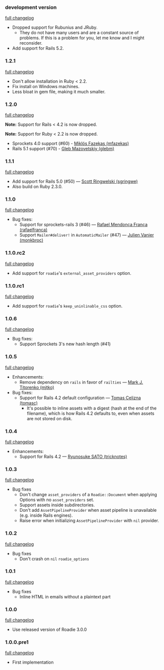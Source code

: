 ### development version

[full changelog](https://github.com/Mange/roadie-rails/compare/v1.2.1...master)

* Dropped support for Rubunius and JRuby.
  * They do not have many users and are a constant source of problems. If this is a problem for you, let me know and I might reconsider.
* Add support for Rails 5.2.

### 1.2.1

[full changelog](https://github.com/Mange/roadie-rails/compare/v1.2.0...v1.2.1)

* Don't allow installation in Ruby < 2.2.
* Fix install on Windows machines.
* Less bloat in gem file, making it much smaller.

### 1.2.0

[full changelog](https://github.com/Mange/roadie-rails/compare/v1.1.1...v1.2.0)

**Note:** Support for Rails < 4.2 is now dropped.

**Note:** Support for Ruby < 2.2 is now dropped.

* Sprockets 4.0 support (#60) - [Miklós Fazekas (mfazekas)](https://github.com/mfazekas)
* Rails 5.1 support (#70) - [Gleb Mazovetskiy (glebm)](https://github.com/glebm)

### 1.1.1

[full changelog](https://github.com/Mange/roadie-rails/compare/v1.1.0...v1.1.1)

* Add support for Rails 5.0 (#50) — [Scott Ringwelski (sgringwe)](https://github.com/sgringwe)
* Also build on Ruby 2.3.0.

### 1.1.0

[full changelog](https://github.com/Mange/roadie-rails/compare/v1.1.0.rc2...v1.1.0)

* Bug fixes:
  * Support for sprockets-rails 3 (#46) — [Rafael Mendonça França (rafaelfranca)](https://github.com/rafaelfranca)
  * Support `Mailer#deliver!` in `AutomaticMailer` (#47) — [Julien Vanier (monkbroc)](https://github.com/monkbroc)

### 1.1.0.rc2

[full changelog](https://github.com/Mange/roadie-rails/compare/v1.1.0.rc1...v1.1.0.rc2)

* Add support for `roadie`'s `external_asset_providers` option.

### 1.1.0.rc1

[full changelog](https://github.com/Mange/roadie-rails/compare/v1.0.6...v1.1.0.rc1)

* Add support for `roadie`'s `keep_uninlinable_css` option.

### 1.0.6

[full changelog](https://github.com/Mange/roadie-rails/compare/v1.0.5...v1.0.6)

* Bug fixes:
  * Support Sprockets 3's new hash length (#41)

### 1.0.5

[full changelog](https://github.com/Mange/roadie-rails/compare/v1.0.4...v1.0.5)

* Enhancements:
  * Remove dependency on `rails` in favor of `railties` — [Mark J. Titorenko (mjtko)](https://github.com/mjtko)
* Bug fixes:
  * Support for Rails 4.2 default configuration — [Tomas Celizna (tomasc)](https://github.com/tomasc)
    * It's possible to inline assets with a digest (hash at the end of the filename), which is how Rails 4.2 defaults to, even when assets are not stored on disk.

### 1.0.4

[full changelog](https://github.com/Mange/roadie-rails/compare/v1.0.3...v1.0.4)

* Enhancements:
  * Support for Rails 4.2 — [Ryunosuke SATO (tricknotes)](https://github.com/tricknotes)

### 1.0.3

[full changelog](https://github.com/Mange/roadie-rails/compare/v1.0.2...v1.0.3)

* Bug fixes
  * Don't change `asset_providers` of a `Roadie::Document` when applying Options with no `asset_providers` set.
  * Support assets inside subdirectories.
  * Don't add `AssetPipelineProvider` when asset pipeline is unavailable (e.g. inside Rails engines).
  * Raise error when initializing `AssetPipelineProvider` with `nil` provider.

### 1.0.2

[full changelog](https://github.com/Mange/roadie-rails/compare/v1.0.1...v1.0.2)

* Bug fixes
  * Don't crash on `nil` `roadie_options`

### 1.0.1

[full changelog](https://github.com/Mange/roadie-rails/compare/v1.0.0...v1.0.1)

* Bug fixes
  * Inline HTML in emails without a plaintext part

### 1.0.0

[full changelog](https://github.com/Mange/roadie-rails/compare/v1.0.0.pre1...v1.0.0)

* Use released version of Roadie 3.0.0

### 1.0.0.pre1

[full changelog](https://github.com/Mange/roadie-rails/compare/0000000...v1.0.0.pre1)

* First implementation
